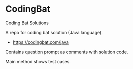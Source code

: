 # CodingBat
Coding Bat Solutions

A repo for coding bat solution (Java language). 
  - https://codingbat.com/java

Contains question prompt as comments with solution code. 

Main method shows test cases. 

